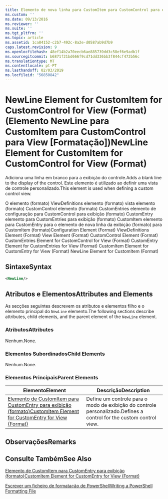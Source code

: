 ```yaml
---
title: Elemento de nova linha para CustomItem para CustomControl para exibição (formato) | Documentos da Microsoft
ms.custom: ''
ms.date: 09/13/2016
ms.reviewer: ''
ms.suite: ''
ms.tgt_pltfrm: ''
ms.topic: article
ms.assetid: 1ca84152-c2b7-492c-8a2e-d0587ab9d7b9
caps.latest.revision: 9
ms.openlocfilehash: 48ef14b2a70eecb6ae885739dd3c58ef6e9adb1f
ms.sourcegitcommit: b6871f21bd666f9cd71dd336bb3f844cf472b56c
ms.translationtype: MT
ms.contentlocale: pt-PT
ms.lasthandoff: 02/03/2019
ms.locfileid: "56850842"
---
```

# <a name="newline-element-for-customitem-for-customcontrol-for-view-format"></a><span data-ttu-id="d06db-102">NewLine Element for CustomItem for CustomControl for View (Format) (Elemento NewLine para CustomItem para CustomControl para View [Formatação])</span><span class="sxs-lookup"><span data-stu-id="d06db-102">NewLine Element for CustomItem for CustomControl for View (Format)</span></span>

<span data-ttu-id="d06db-103">Adiciona uma linha em branco para a exibição do controle.</span><span class="sxs-lookup"><span data-stu-id="d06db-103">Adds a blank line to the display of the control.</span></span> <span data-ttu-id="d06db-104">Este elemento é utilizado ao definir uma vista de controle personalizado.</span><span class="sxs-lookup"><span data-stu-id="d06db-104">This element is used when defining a custom control view.</span></span>

<span data-ttu-id="d06db-105">O elemento (formato) ViewDefinitions elemento (formato) vista elemento (formato) CustomControl elemento (formato) CustomEntries elemento de configuração para CustomControl para exibição (formato) CustomEntry elemento para CustomEntries para exibição (formato) CustomItem elemento para CustomEntry para o elemento de nova linha da exibição (formato) para CustomItem (formato)</span><span class="sxs-lookup"><span data-stu-id="d06db-105">Configuration Element (Format) ViewDefinitions Element (Format) View Element (Format) CustomControl Element (Format) CustomEntries Element for CustomControl for View (Format) CustomEntry Element for CustomEntries for View (Format) CustomItem Element for CustomEntry for View (Format) NewLine Element for CustomItem (Format)</span></span>

## <a name="syntax"></a><span data-ttu-id="d06db-106">Sintaxe</span><span class="sxs-lookup"><span data-stu-id="d06db-106">Syntax</span></span>

```xml
<NewLine/>
```

## <a name="attributes-and-elements"></a><span data-ttu-id="d06db-107">Atributos e Elementos</span><span class="sxs-lookup"><span data-stu-id="d06db-107">Attributes and Elements</span></span>

<span data-ttu-id="d06db-108">As secções seguintes descrevem os atributos e elementos filho e o elemento principal do `NewLine` elemento.</span><span class="sxs-lookup"><span data-stu-id="d06db-108">The following sections describe attributes, child elements, and the parent element of the `NewLine` element.</span></span>

### <a name="attributes"></a><span data-ttu-id="d06db-109">Atributos</span><span class="sxs-lookup"><span data-stu-id="d06db-109">Attributes</span></span>

<span data-ttu-id="d06db-110">Nenhum.</span><span class="sxs-lookup"><span data-stu-id="d06db-110">None.</span></span>

### <a name="child-elements"></a><span data-ttu-id="d06db-111">Elementos Subordinados</span><span class="sxs-lookup"><span data-stu-id="d06db-111">Child Elements</span></span>

<span data-ttu-id="d06db-112">Nenhum.</span><span class="sxs-lookup"><span data-stu-id="d06db-112">None.</span></span>

### <a name="parent-elements"></a><span data-ttu-id="d06db-113">Elementos Principais</span><span class="sxs-lookup"><span data-stu-id="d06db-113">Parent Elements</span></span>

|<span data-ttu-id="d06db-114">Elemento</span><span class="sxs-lookup"><span data-stu-id="d06db-114">Element</span></span>|<span data-ttu-id="d06db-115">Descrição</span><span class="sxs-lookup"><span data-stu-id="d06db-115">Description</span></span>|
|-------------|-----------------|
|[<span data-ttu-id="d06db-116">Elemento de CustomItem para CustomEntry para exibição (formato)</span><span class="sxs-lookup"><span data-stu-id="d06db-116">CustomItem Element for CustomEntry for View (Format)</span></span>](./customitem-element-for-customentry-for-customcontrol-for-view-format.md)|<span data-ttu-id="d06db-117">Define um controle para o modo de exibição do controle personalizado.</span><span class="sxs-lookup"><span data-stu-id="d06db-117">Defines a control for the custom control view.</span></span>|

## <a name="remarks"></a><span data-ttu-id="d06db-118">Observações</span><span class="sxs-lookup"><span data-stu-id="d06db-118">Remarks</span></span>

## <a name="see-also"></a><span data-ttu-id="d06db-119">Consulte Também</span><span class="sxs-lookup"><span data-stu-id="d06db-119">See Also</span></span>

[<span data-ttu-id="d06db-120">Elemento de CustomItem para CustomEntry para exibição (formato)</span><span class="sxs-lookup"><span data-stu-id="d06db-120">CustomItem Element for CustomEntry for View (Format)</span></span>](./customitem-element-for-customentry-for-customcontrol-for-view-format.md)

[<span data-ttu-id="d06db-121">Escrever um ficheiro de formatação de PowerShell</span><span class="sxs-lookup"><span data-stu-id="d06db-121">Writing a PowerShell Formatting File</span></span>](./writing-a-powershell-formatting-file.md)
